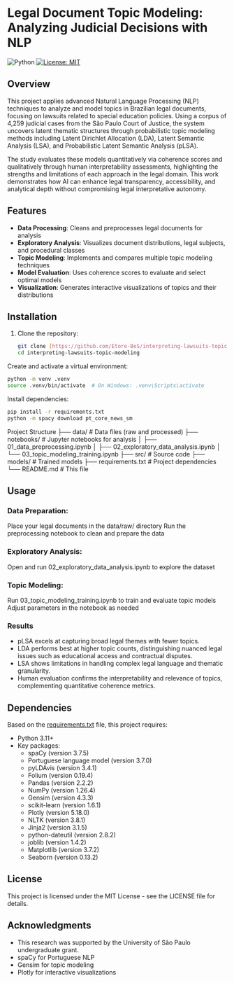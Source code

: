 # Legal Document Topic Modeling: Analyzing Judicial Decisions with NLP

![Python](https://img.shields.io/badge/python-3.11%2B-blue)
[![License: MIT](https://img.shields.io/badge/License-MIT-yellow.svg)](https://opensource.org/licenses/MIT)

## Overview

This project applies advanced Natural Language Processing (NLP) techniques to analyze and model topics in Brazilian legal documents, focusing on lawsuits related to special education policies. Using a corpus of 4,259 judicial cases from the São Paulo Court of Justice, the system uncovers latent thematic structures through probabilistic topic modeling methods including Latent Dirichlet Allocation (LDA), Latent Semantic Analysis (LSA), and Probabilistic Latent Semantic Analysis (pLSA).

The study evaluates these models quantitatively via coherence scores and qualitatively through human interpretability assessments, highlighting the strengths and limitations of each approach in the legal domain. This work demonstrates how AI can enhance legal transparency, accessibility, and analytical depth without compromising legal interpretative autonomy.

## Features

- **Data Processing**: Cleans and preprocesses legal documents for analysis
- **Exploratory Analysis**: Visualizes document distributions, legal subjects, and procedural classes
- **Topic Modeling**: Implements and compares multiple topic modeling techniques
- **Model Evaluation**: Uses coherence scores to evaluate and select optimal models
- **Visualization**: Generates interactive visualizations of topics and their distributions

## Installation

1. Clone the repository:
   ```bash
   git clone [https://github.com/Etore-BeS/interpreting-lawsuits-topic-modeling.git](https://github.com/Etore-BeS/interpreting-lawsuits-topic-modeling.git)
   cd interpreting-lawsuits-topic-modeling

   ```

Create and activate a virtual environment:

```bash
python -m venv .venv
source .venv/bin/activate  # On Windows: .venv\Scripts\activate
```

Install dependencies:

```bash
pip install -r requirements.txt
python -m spacy download pt_core_news_sm
```

Project Structure
├── data/               # Data files (raw and processed)
├── notebooks/          # Jupyter notebooks for analysis
│   ├── 01_data_preprocessing.ipynb
│   ├── 02_exploratory_data_analysis.ipynb
│   └── 03_topic_modeling_training.ipynb
├── src/                # Source code
├── models/             # Trained models
├── requirements.txt    # Project dependencies
└── README.md          # This file

## Usage

### Data Preparation:

Place your legal documents in the data/raw/ directory
Run the preprocessing notebook to clean and prepare the data

### Exploratory Analysis:

Open and run 02_exploratory_data_analysis.ipynb to explore the dataset

### Topic Modeling:

Run 03_topic_modeling_training.ipynb to train and evaluate topic models
Adjust parameters in the notebook as needed

### Results

- pLSA excels at capturing broad legal themes with fewer topics.
- LDA performs best at higher topic counts, distinguishing nuanced legal issues such as educational access and contractual disputes.
- LSA shows limitations in handling complex legal language and thematic granularity.
- Human evaluation confirms the interpretability and relevance of topics, complementing quantitative coherence metrics.

## Dependencies

Based on the [requirements.txt](requirements.txt) file, this project requires:

- Python 3.11+
- Key packages:
  - spaCy (version 3.7.5)
  - Portuguese language model (version 3.7.0)
  - pyLDAvis (version 3.4.1)
  - Folium (version 0.19.4)
  - Pandas (version 2.2.2)
  - NumPy (version 1.26.4)
  - Gensim (version 4.3.3)
  - scikit-learn (version 1.6.1)
  - Plotly (version 5.18.0)
  - NLTK (version 3.8.1)
  - Jinja2 (version 3.1.5)
  - python-dateutil (version 2.8.2)
  - joblib (version 1.4.2)
  - Matplotlib (version 3.7.2)
  - Seaborn (version 0.13.2)

## License
This project is licensed under the MIT License - see the LICENSE file for details.

## Acknowledgments
- This research was supported by the University of São Paulo  undergraduate grant.
- spaCy for Portuguese NLP
- Gensim for topic modeling
- Plotly for interactive visualizations
